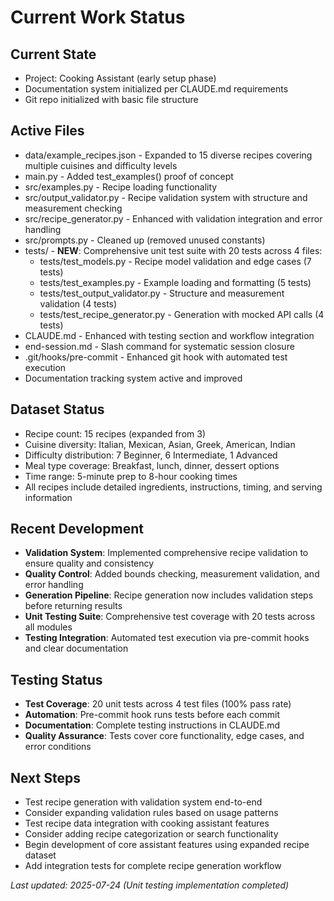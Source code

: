 # Current Work Status

## Current State
- Project: Cooking Assistant (early setup phase)
- Documentation system initialized per CLAUDE.md requirements
- Git repo initialized with basic file structure

## Active Files
- data/example_recipes.json - Expanded to 15 diverse recipes covering multiple cuisines and difficulty levels
- main.py - Added test_examples() proof of concept
- src/examples.py - Recipe loading functionality
- src/output_validator.py - Recipe validation system with structure and measurement checking
- src/recipe_generator.py - Enhanced with validation integration and error handling
- src/prompts.py - Cleaned up (removed unused constants)
- tests/ - **NEW**: Comprehensive unit test suite with 20 tests across 4 files:
  - tests/test_models.py - Recipe model validation and edge cases (7 tests)
  - tests/test_examples.py - Example loading and formatting (5 tests)
  - tests/test_output_validator.py - Structure and measurement validation (4 tests)
  - tests/test_recipe_generator.py - Generation with mocked API calls (4 tests)
- CLAUDE.md - Enhanced with testing section and workflow integration
- end-session.md - Slash command for systematic session closure
- .git/hooks/pre-commit - Enhanced git hook with automated test execution
- Documentation tracking system active and improved

## Dataset Status
- Recipe count: 15 recipes (expanded from 3)
- Cuisine diversity: Italian, Mexican, Asian, Greek, American, Indian
- Difficulty distribution: 7 Beginner, 6 Intermediate, 1 Advanced
- Meal type coverage: Breakfast, lunch, dinner, dessert options
- Time range: 5-minute prep to 8-hour cooking times
- All recipes include detailed ingredients, instructions, timing, and serving information

## Recent Development
- **Validation System**: Implemented comprehensive recipe validation to ensure quality and consistency
- **Quality Control**: Added bounds checking, measurement validation, and error handling
- **Generation Pipeline**: Recipe generation now includes validation steps before returning results
- **Unit Testing Suite**: Comprehensive test coverage with 20 tests across all modules
- **Testing Integration**: Automated test execution via pre-commit hooks and clear documentation

## Testing Status
- **Test Coverage**: 20 unit tests across 4 test files (100% pass rate)
- **Automation**: Pre-commit hook runs tests before each commit
- **Documentation**: Complete testing instructions in CLAUDE.md
- **Quality Assurance**: Tests cover core functionality, edge cases, and error conditions

## Next Steps
- Test recipe generation with validation system end-to-end
- Consider expanding validation rules based on usage patterns
- Test recipe data integration with cooking assistant features
- Consider adding recipe categorization or search functionality
- Begin development of core assistant features using expanded recipe dataset
- Add integration tests for complete recipe generation workflow

*Last updated: 2025-07-24 (Unit testing implementation completed)*